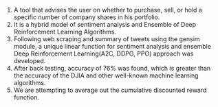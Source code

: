 1. A tool that advises the user on whether to purchase, sell, or hold a specific number of company shares in his portfolio.<br />
2. It is a hybrid model of sentiment analysis and Ensemble of Deep Reinforcement Learning Algorithms.<br />
3. Following web scraping and summary of tweets using the gensim module, a unique linear function for sentiment analysis and ensemble Deep Reinforcement Learning(A2C, DDPG, PPO) approach was developed.<br />
4. After back testing, accuracy of 76\% was found, which is greater than the accuracy of the DJIA and other well-known machine learning algorithms.<br />
5. We are attempting to average out the cumulative discounted reward function.
